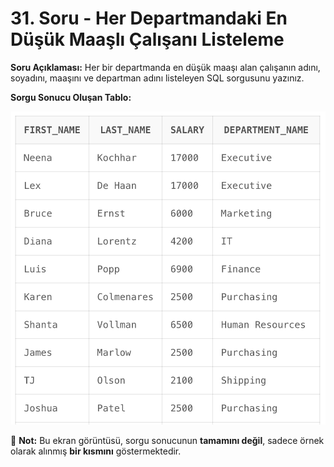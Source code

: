 # 31. Soru - Her Departmandaki En Düşük Maaşlı Çalışanı Listeleme

**Soru Açıklaması:**
Her bir departmanda en düşük maaşı alan çalışanın adını, soyadını, maaşını ve departman adını listeleyen SQL sorgusunu yazınız.

**Sorgu Sonucu Oluşan Tablo:**

![alt text](/Ekran-Çıktıları/Ekran-Resmi_31.png)

📌 **Not:** Bu ekran görüntüsü, sorgu sonucunun **tamamını değil**, sadece örnek olarak alınmış **bir kısmını** göstermektedir.